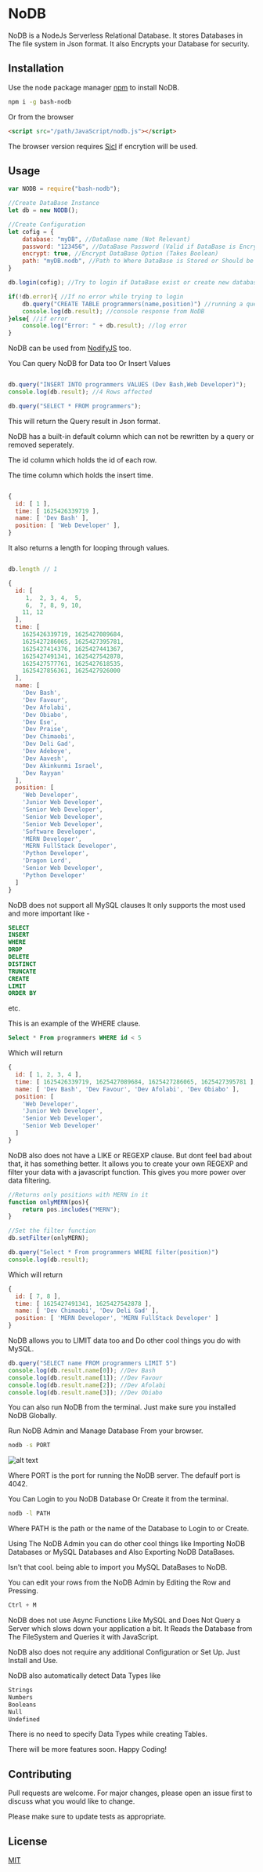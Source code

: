 # NoDB

NoDB is a NodeJs Serverless Relational Database.
It stores Databases in The file system in Json format.
It also Encrypts your Database for security.

## Installation

Use the node package manager [npm](https://npmjs.com) to install NoDB.

```bash
npm i -g bash-nodb
```
Or from the browser

```html
<script src="/path/JavaScript/nodb.js"></script>
```
The browser version requires [Sjcl](https://github.com/bitwiseshiftleft/sjcl) if encrytion will be used.

## Usage

```javascript
var NODB = require("bash-nodb");

//Create DataBase Instance
let db = new NODB();

//Create Configuration
let cofig = {
    database: "myDB", //DataBase name (Not Relevant)
    password: "123456", //DataBase Password (Valid if DataBase is Encrypted)
    encrypt: true, //Encrypt DataBase Option (Takes Boolean)
    path: "myDB.nodb", //Path to Where DataBase is Stored or Should be stored OR just DataBase name
}

db.login(cofig); //Try to login if DataBase exist or create new database

if(!db.error){ //If no error while trying to login
    db.query("CREATE TABLE programmers(name,position)") //running a query
    console.log(db.result); //console response from NoDB
}else{ //if error
    console.log("Error: " + db.result); //log error
}
```
NoDB can be used from [NodifyJS](https://github.com/DevBash1/NodifyJS) too.

You Can query NoDB for Data too Or Insert Values
```javascript

db.query("INSERT INTO programmers VALUES (Dev Bash,Web Developer)");
console.log(db.result); //4 Rows affected

```

```javascript
db.query("SELECT * FROM programmers");

```
This will return the Query result in Json format.

NoDB has a built-in default column which can not be rewritten by a query or removed seperately.

The id column which holds the id of each row.

The time column which holds the insert time.


```javascript

{
  id: [ 1 ],
  time: [ 1625426339719 ],
  name: [ 'Dev Bash' ],
  position: [ 'Web Developer' ],
}

```

It also returns a length for looping through values.

```javascript

db.length // 1
```

```javascript
{
  id: [
     1,  2, 3, 4,  5,
     6,  7, 8, 9, 10,
    11, 12
  ],
  time: [
    1625426339719, 1625427089684,
    1625427286065, 1625427395781,
    1625427414376, 1625427441367,
    1625427491341, 1625427542878,
    1625427577761, 1625427618535,
    1625427856361, 1625427926000
  ],
  name: [
    'Dev Bash',
    'Dev Favour',
    'Dev Afolabi',
    'Dev Obiabo',
    'Dev Ese',
    'Dev Praise',
    'Dev Chimaobi',
    'Dev Deli Gad',
    'Dev Adeboye',
    'Dev Aavesh',
    'Dev Akinkunmi Israel',
    'Dev Rayyan'
  ],
  position: [
    'Web Developer',
    'Junior Web Developer',
    'Senior Web Developer',
    'Senior Web Developer',
    'Senior Web Developer',
    'Software Developer',
    'MERN Developer',
    'MERN FullStack Developer',
    'Python Developer',
    'Dragon Lord',
    'Senior Web Developer',
    'Python Developer'
  ]
}
```

NoDB does not support all MySQL clauses
It only supports the most used and more important like -

```sql
SELECT
INSERT
WHERE
DROP
DELETE
DISTINCT
TRUNCATE
CREATE
LIMIT
ORDER BY
```
etc.

This is an example of the WHERE clause.

```sql
Select * From programmers WHERE id < 5
```

Which will return
```javascript
{
  id: [ 1, 2, 3, 4 ],
  time: [ 1625426339719, 1625427089684, 1625427286065, 1625427395781 ],
  name: [ 'Dev Bash', 'Dev Favour', 'Dev Afolabi', 'Dev Obiabo' ],
  position: [
    'Web Developer',
    'Junior Web Developer',
    'Senior Web Developer',
    'Senior Web Developer'
  ]
}
```
NoDB also does not have a LIKE or REGEXP clause.
But dont feel bad about that, it has something better.
It allows you to create your own REGEXP and filter your data with a javascript function.
This gives you more power over data filtering.

```javascript
//Returns only positions with MERN in it
function onlyMERN(pos){
    return pos.includes("MERN");
}

//Set the filter function
db.setFilter(onlyMERN);

db.query("Select * From programmers WHERE filter(position)")
console.log(db.result);

```
Which will return
```javascript
{
  id: [ 7, 8 ],
  time: [ 1625427491341, 1625427542878 ],
  name: [ 'Dev Chimaobi', 'Dev Deli Gad' ],
  position: [ 'MERN Developer', 'MERN FullStack Developer' ]
}
```

NoDB allows you to LIMIT data too and Do other cool things you do with MySQL.

```javascript
db.query("SELECT name FROM programmers LIMIT 5") 
console.log(db.result.name[0]); //Dev Bash
console.log(db.result.name[1]); //Dev Favour
console.log(db.result.name[2]); //Dev Afolabi
console.log(db.result.name[3]); //Dev Obiabo
```
You can also run NoDB from the terminal.
Just make sure you installed NoDB Globally.

Run NoDB Admin and Manage Database From your browser.
```bash
nodb -s PORT
```

![alt text](https://github.com/DevBash1/NoDB/blob/main/Screenshot%202021-07-08%208.48.44%20AM.png?raw=true)

Where PORT is the port for running the NoDB server.
The defaulf port is 4042.

You Can Login to you NoDB Database Or Create it from the terminal.

```bash
nodb -l PATH
```

Where PATH is the path or the name of the Database to Login to or Create.

Using The NoDB Admin you can do other cool things like Importing NoDB Databases or MySQL Databases and Also Exporting NoDB DataBases.

Isn't that cool.
being able to import you MySQL DataBases to NoDB.

You can edit your rows from the NoDB Admin by Editing the Row and Pressing.
```javascript
Ctrl + M
```
NoDB does not use Async Functions Like MySQL and Does Not Query a Server which slows down your application a bit.
It Reads the Database from The FileSystem and Queries it with JavaScript.

NoDB also does not require any additional Configuration or Set Up.
Just Install and Use.

NoDB also automatically detect Data Types like
```javascript
Strings
Numbers
Booleans
Null
Undefined
```
There is no need to specify Data Types while creating Tables.

There will be more features soon.
Happy Coding!

## Contributing
Pull requests are welcome. For major changes, please open an issue first to discuss what you would like to change.

Please make sure to update tests as appropriate.

## License
[MIT](https://github.com/DevBash1/NoDB/blob/main/LICENSE)
